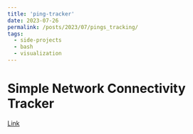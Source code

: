 ```yaml
---
title: 'ping-tracker'
date: 2023-07-26
permalink: /posts/2023/07/pings_tracking/
tags:
  - side-projects
  - bash
  - visualization
---
```


# Simple Network Connectivity Tracker
[Link](../_includes/pings_online.html)

